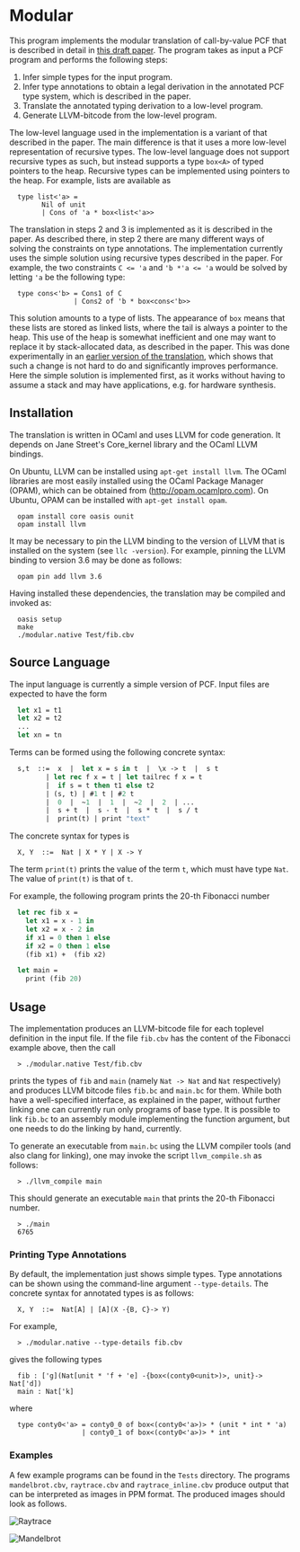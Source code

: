 # Modular

This program implements the modular translation of call-by-value PCF that is
described in detail in
[this draft paper](http://www2.tcs.ifi.lmu.de/~schoepp/Docs/modular.pdf). The
program takes as input a PCF program and performs the following steps:

  1. Infer simple types for the input program.
  2. Infer type annotations to obtain a legal derivation in the
     annotated PCF type system, which is described in the paper.
  3. Translate the annotated typing derivation to a low-level program.
  4. Generate LLVM-bitcode from the low-level program.

The low-level language used in the implementation is a variant of that
described in the paper. The main difference is that it uses a more low-level
representation of recursive types. The low-level language does not support
recursive types as such, but instead supports a type `box<A>` of typed pointers
to the heap. Recursive types can be implemented using pointers to the heap. For
example, lists are available as

```
  type list<'a> =
        Nil of unit
        | Cons of 'a * box<list<'a>>
```

The translation in steps 2 and 3 is implemented as it is described in the
paper. As described there, in step 2 there are many different ways of solving
the constraints on type annotations. The implementation currently uses the
simple solution using recursive types described in the paper. For example, the
two constraints `C <= 'a` and `'b *'a <= 'a` would be solved by letting `'a` be
the following type:

```
  type cons<'b> = Cons1 of C
                | Cons2 of 'b * box<cons<'b>>
```

This solution amounts to a type of lists. The appearance of `box` means that
these lists are stored as linked lists, where the tail is always a pointer to
the heap. This use of the heap is somewhat inefficient and one may want to
replace it by stack-allocated data, as described in the paper. This was done
experimentally in an
[earlier version of the translation](https://github.com/uelis/cbv2int), which
shows that such a change is not hard to do and significantly improves
performance. Here the simple solution is implemented first, as it works without
having to assume a stack and may have applications, e.g. for hardware
synthesis.


## Installation

The translation is written in OCaml and uses LLVM for code generation. It
depends on Jane Street's Core_kernel library and the OCaml LLVM bindings.

On Ubuntu, LLVM can be installed using `apt-get install llvm`. The OCaml
libraries are most easily installed using the OCaml Package Manager (OPAM),
which can be obtained from (http://opam.ocamlpro.com). On Ubuntu, OPAM can be
installed with `apt-get install opam`.

```
  opam install core oasis ounit
  opam install llvm
```

It may be necessary to pin the LLVM binding to the version of LLVM that is
installed on the system (see `llc -version`). For example, pinning the LLVM binding to version 3.6
may be done as follows:

```
  opam pin add llvm 3.6
```

Having installed these dependencies, the translation may be compiled and invoked as:

```
  oasis setup
  make
  ./modular.native Test/fib.cbv
```

## Source Language

The input language is currently a simple version of PCF. Input files are
expected to have the form

```sml
  let x1 = t1
  let x2 = t2
  ...
  let xn = tn
```

Terms can be formed using the following concrete syntax:

```sml
  s,t  ::=  x  |  let x = s in t  |  \x -> t  |  s t
         | let rec f x = t | let tailrec f x = t
         |  if s = t then t1 else t2
         | (s, t) | #1 t | #2 t
         |  0  |  ~1  |  1  |  ~2  |  2  | ...
         |  s + t  |  s - t  |  s * t  |  s / t
         |  print(t) | print "text"
```

The concrete syntax for types is

```
  X, Y  ::=  Nat | X * Y | X -> Y
```

The term `print(t)` prints the value of the term `t`, which must have type `Nat`.
The value of `print(t)` is that of `t`.

For example, the following program prints the 20-th Fibonacci number

```sml
  let rec fib x =
    let x1 = x - 1 in
    let x2 = x - 2 in
    if x1 = 0 then 1 else
    if x2 = 0 then 1 else
    (fib x1) +  (fib x2)

  let main =
    print (fib 20)
```

## Usage

The implementation produces an LLVM-bitcode file for each toplevel definition
in the input file. If the file `fib.cbv` has the content of the Fibonacci
example above, then the call

```
  > ./modular.native Test/fib.cbv
```

prints the types of `fib` and `main` (namely `Nat -> Nat` and `Nat`
respectively) and produces LLVM bitcode files `fib.bc` and `main.bc` for
them. While both have a well-specified interface, as explained in the paper,
without further linking one can currently run only programs of base type. It is
possible to link `fib.bc` to an assembly module implementing the function
argument, but one needs to do the linking by hand, currently.

To generate an executable from `main.bc` using the LLVM compiler tools (and also clang
for linking), one may invoke the script `llvm_compile.sh` as follows:

```
  > ./llvm_compile main
```

This should generate an executable `main` that prints the 20-th Fibonacci number.

```
  > ./main
  6765
```

### Printing Type Annotations

By default, the implementation just shows simple types. Type annotations can be
shown using the command-line argument `--type-details`. The concrete syntax for
annotated types is as follows:

```
  X, Y  ::=  Nat[A] | [A](X -{B, C}-> Y)
```

For example,

```
  > ./modular.native --type-details fib.cbv
```

gives the following types

```
  fib : ['g](Nat[unit * 'f + 'e] -{box<(conty0<unit>)>, unit}-> Nat['d])
  main : Nat['k]
```

where

```
  type conty0<'a> = conty0_0 of box<(conty0<'a>)> * (unit * int * 'a)
                  | conty0_1 of box<(conty0<'a>)> * int
```


### Examples

A few example programs can be found in the `Tests` directory. The programs
`mandelbrot.cbv`, `raytrace.cbv` and `raytrace_inline.cbv` produce output that
can be interpreted as images in PPM format. The produced images should look as
follows.

![Raytrace](http://www2.tcs.ifi.lmu.de/~schoepp/raytrace.png)

![Mandelbrot](http://www2.tcs.ifi.lmu.de/~schoepp/mandelbrot.png)
